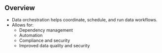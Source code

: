 ## Overview
- Data orchestration helps coordinate, schedule, and run data workflows.
- Allows for:
	- Dependency management
	- Automation
	- Compliance and security
	- Improved data quality and security